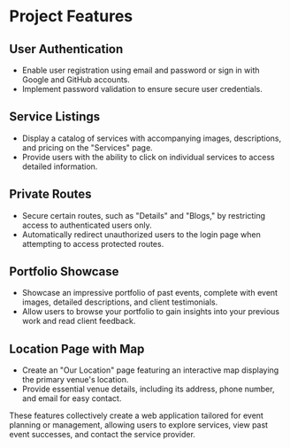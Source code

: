 # Project Features

## User Authentication

- Enable user registration using email and password or sign in with Google and GitHub accounts.
- Implement password validation to ensure secure user credentials.

## Service Listings

- Display a catalog of services with accompanying images, descriptions, and pricing on the "Services" page.
- Provide users with the ability to click on individual services to access detailed information.

## Private Routes

- Secure certain routes, such as "Details" and "Blogs," by restricting access to authenticated users only.
- Automatically redirect unauthorized users to the login page when attempting to access protected routes.

## Portfolio Showcase

- Showcase an impressive portfolio of past events, complete with event images, detailed descriptions, and client testimonials.
- Allow users to browse your portfolio to gain insights into your previous work and read client feedback.

## Location Page with Map

- Create an "Our Location" page featuring an interactive map displaying the primary venue's location.
- Provide essential venue details, including its address, phone number, and email for easy contact.

These features collectively create a web application tailored for event planning or management, allowing users to explore services, view past event successes, and contact the service provider.

